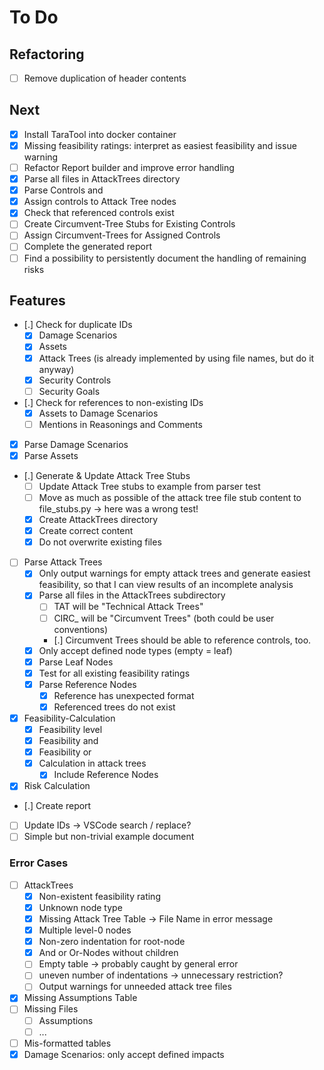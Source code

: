 # To Do

## Refactoring

* [ ] Remove duplication of header contents

## Next

* [x] Install TaraTool into docker container
* [x] Missing feasibility ratings: interpret as easiest feasibility and issue warning
* [ ] Refactor Report builder and improve error handling
* [x] Parse all files in AttackTrees directory
* [X] Parse Controls and
* [x] Assign controls to Attack Tree nodes
* [x] Check that referenced controls exist
* [ ] Create Circumvent-Tree Stubs for Existing Controls
* [ ] Assign Circumvent-Trees for Assigned Controls
* [ ] Complete the generated report
* [ ] Find a possibility to persistently document the handling of remaining risks

## Features

* [.] Check for duplicate IDs
  * [x] Damage Scenarios
  * [x] Assets
  * [x] Attack Trees (is already implemented by using file names, but do it anyway)
  * [x] Security Controls
  * [ ] Security Goals
* [.] Check for references to non-existing IDs
  * [x] Assets to Damage Scenarios
  * [ ] Mentions in Reasonings and Comments
* [x] Parse Damage Scenarios
* [x] Parse Assets
* [.] Generate & Update Attack Tree Stubs
  * [ ] Update Attack Tree stubs to example from parser test
  * [ ] Move as much as possible of the attack tree file stub content to file_stubs.py -> here was a wrong test!
  * [x] Create AttackTrees directory
  * [x] Create correct content
  * [x] Do not overwrite existing files
* [ ] Parse Attack Trees
  * [x] Only output warnings for empty attack trees and generate easiest feasibility, so that I can view results of an incomplete analysis
  * [x] Parse all files in the AttackTrees subdirectory
    * [ ] TAT will be "Technical Attack Trees"
    * [ ] CIRC_<ControlId> will be "Circumvent Trees" (both could be user conventions)
    * [.] Circumvent Trees should be able to reference controls, too.
  * [x] Only accept defined node types (empty = leaf)
  * [x] Parse Leaf Nodes
  * [x] Test for all existing feasibility ratings
  * [x] Parse Reference Nodes
    * [x] Reference has unexpected format
    * [x] Referenced trees do not exist
* [x] Feasibility-Calculation
  * [x] Feasibility level
  * [x] Feasibility and
  * [x] Feasibility or
  * [x] Calculation in attack trees
    * [x] Include Reference Nodes
* [x] Risk Calculation
* [.] Create report
* [ ] Update IDs -> VSCode search / replace?
* [ ] Simple but non-trivial example document

### Error Cases

* [ ] AttackTrees
  * [x] Non-existent feasibility rating
  * [x] Unknown node type
  * [x] Missing Attack Tree Table -> File Name in error message
  * [x] Multiple level-0 nodes
  * [x] Non-zero indentation for root-node
  * [x] And or Or-Nodes without children
  * [ ] Empty table -> probably caught by general error
  * [ ] uneven number of indentations -> unnecessary restriction?
  * [ ] Output warnings for unneeded attack tree files
* [x] Missing Assumptions Table
* [ ] Missing Files
  * [ ] Assumptions
  * [ ] ...
* [ ] Mis-formatted tables
* [x] Damage Scenarios: only accept defined impacts